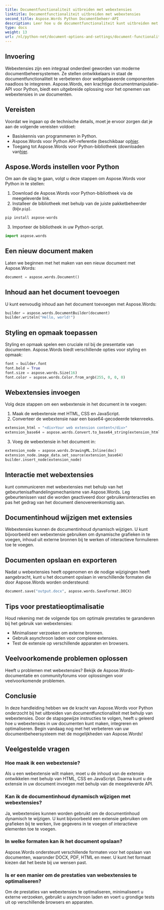 ```yaml
---
title: Documentfunctionaliteit uitbreiden met webextensies
linktitle: Documentfunctionaliteit uitbreiden met webextensies
second_title: Aspose.Words Python Documentbeheer-API
description: Leer hoe u de documentfunctionaliteit kunt uitbreiden met webextensies met behulp van Aspose.Words voor Python. Stap-voor-stap handleiding met broncode voor naadloze integratie.
type: docs
weight: 13
url: /nl/python-net/document-options-and-settings/document-functionality-web-extensions/
---
```


## Invoering

Webextensies zijn een integraal onderdeel geworden van moderne documentbeheersystemen. Ze stellen ontwikkelaars in staat de documentfunctionaliteit te verbeteren door webgebaseerde componenten naadloos te integreren. Aspose.Words, een krachtige documentmanipulatie-API voor Python, biedt een uitgebreide oplossing voor het opnemen van webextensies in uw documenten.

## Vereisten

Voordat we ingaan op de technische details, moet je ervoor zorgen dat je aan de volgende vereisten voldoet:

- Basiskennis van programmeren in Python.
-  Aspose.Words voor Python API-referentie (beschikbaar op[hier](https://reference.aspose.com/words/python-net/).
- Toegang tot Aspose.Words voor Python-bibliotheek (downloaden van[hier](https://releases.aspose.com/words/python/).

## Aspose.Words instellen voor Python

Om aan de slag te gaan, volgt u deze stappen om Aspose.Words voor Python in te stellen:

1. Download de Aspose.Words voor Python-bibliotheek via de meegeleverde link.
2.  Installeer de bibliotheek met behulp van de juiste pakketbeheerder (bijv.`pip`).

```python
pip install aspose-words
```

3. Importeer de bibliotheek in uw Python-script.

```python
import aspose.words
```

## Een nieuw document maken

Laten we beginnen met het maken van een nieuw document met Aspose.Words:

```python
document = aspose.words.Document()
```

## Inhoud aan het document toevoegen

U kunt eenvoudig inhoud aan het document toevoegen met Aspose.Words:

```python
builder = aspose.words.DocumentBuilder(document)
builder.writeln("Hello, world!")
```

## Styling en opmaak toepassen

Styling en opmaak spelen een cruciale rol bij de presentatie van documenten. Aspose.Words biedt verschillende opties voor styling en opmaak:

```python
font = builder.font
font.bold = True
font.size = aspose.words.Size(16)
font.color = aspose.words.Color.from_argb(255, 0, 0, 0)
```

## Webextensies invoegen

Volg deze stappen om een webextensie in het document in te voegen:

1. Maak de webextensie met HTML, CSS en JavaScript.
2. Converteer de webextensie naar een base64-gecodeerde tekenreeks.

```python
extension_html = "<div>Your web extension content</div>"
extension_base64 = aspose.words.Convert.to_base64_string(extension_html)
```

3. Voeg de webextensie in het document in:

```python
extension_node = aspose.words.DrawingML.Inline(doc)
extension_node.image_data.set_source(extension_base64)
builder.insert_node(extension_node)
```

## Interactie met webextensies

kunt communiceren met webextensies met behulp van het gebeurtenisafhandelingsmechanisme van Aspose.Words. Leg gebeurtenissen vast die worden geactiveerd door gebruikersinteracties en pas het gedrag van het document dienovereenkomstig aan.

## Documentinhoud wijzigen met extensies

Webextensies kunnen de documentinhoud dynamisch wijzigen. U kunt bijvoorbeeld een webextensie gebruiken om dynamische grafieken in te voegen, inhoud uit externe bronnen bij te werken of interactieve formulieren toe te voegen.

## Documenten opslaan en exporteren

Nadat u webextensies heeft opgenomen en de nodige wijzigingen heeft aangebracht, kunt u het document opslaan in verschillende formaten die door Aspose.Words worden ondersteund:

```python
document.save("output.docx", aspose.words.SaveFormat.DOCX)
```

## Tips voor prestatieoptimalisatie

Houd rekening met de volgende tips om optimale prestaties te garanderen bij het gebruik van webextensies:

- Minimaliseer verzoeken om externe bronnen.
- Gebruik asynchroon laden voor complexe extensies.
- Test de extensie op verschillende apparaten en browsers.

## Veelvoorkomende problemen oplossen

Heeft u problemen met webextensies? Bekijk de Aspose.Words-documentatie en communityforums voor oplossingen voor veelvoorkomende problemen.

## Conclusie

In deze handleiding hebben we de kracht van Aspose.Words voor Python onderzocht bij het uitbreiden van documentfunctionaliteit met behulp van webextensies. Door de stapsgewijze instructies te volgen, heeft u geleerd hoe u webextensies in uw documenten kunt maken, integreren en optimaliseren. Begin vandaag nog met het verbeteren van uw documentbeheersysteem met de mogelijkheden van Aspose.Words!

## Veelgestelde vragen

### Hoe maak ik een webextensie?

Als u een webextensie wilt maken, moet u de inhoud van de extensie ontwikkelen met behulp van HTML, CSS en JavaScript. Daarna kunt u de extensie in uw document invoegen met behulp van de meegeleverde API.

### Kan ik de documentinhoud dynamisch wijzigen met webextensies?

Ja, webextensies kunnen worden gebruikt om de documentinhoud dynamisch te wijzigen. U kunt bijvoorbeeld een extensie gebruiken om grafieken bij te werken, live gegevens in te voegen of interactieve elementen toe te voegen.

### In welke formaten kan ik het document opslaan?

Aspose.Words ondersteunt verschillende formaten voor het opslaan van documenten, waaronder DOCX, PDF, HTML en meer. U kunt het formaat kiezen dat het beste bij uw wensen past.

### Is er een manier om de prestaties van webextensies te optimaliseren?

Om de prestaties van webextensies te optimaliseren, minimaliseert u externe verzoeken, gebruikt u asynchroon laden en voert u grondige tests uit op verschillende browsers en apparaten.